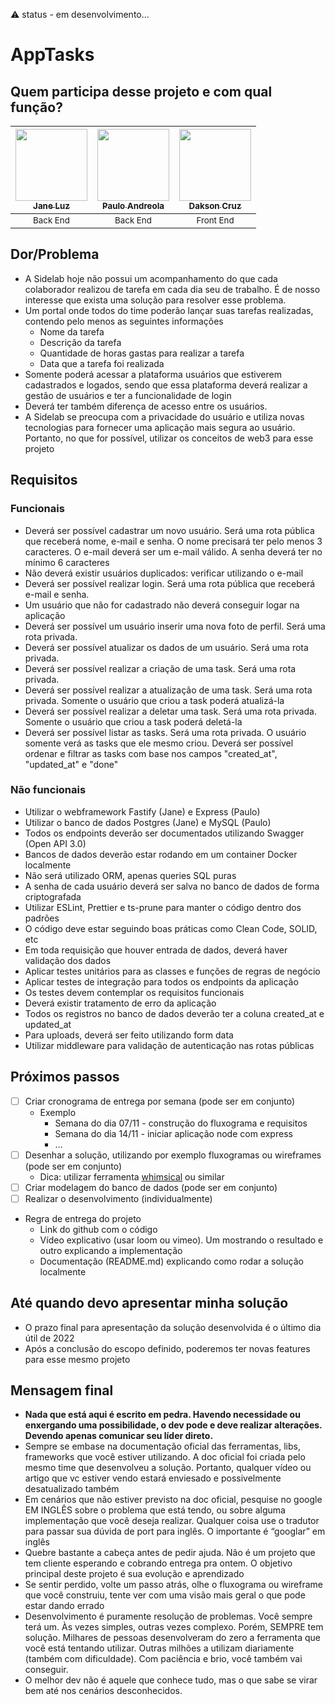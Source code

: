 ⚠️ status - em desenvolvimento...

# AppTasks

## Quem participa desse projeto e com qual função?

| [<img src="https://avatars.githubusercontent.com/u/84737472?v=4" width=115><br><sub>Jane Luz</sub>](https://github.com/janeluz) |  [<img src="https://avatars.githubusercontent.com/u/94421128?v=4" width=115><br><sub>Paulo Andreola</sub>](https://github.com/pauloandreola) |  [<img src="https://avatars.githubusercontent.com/u/81385265?v=4" width=115><br><sub>Dakson Cruz</sub>](https://github.com/DaksonC) |
| :---: | :---: | :---: |
|<sub>Back End</sub>|<sub>Back End</sub>|<sub>Front End</sub>|

 

## Dor/Problema

- A Sidelab hoje não possui um acompanhamento do que cada colaborador realizou de tarefa em cada dia seu de trabalho. É de nosso interesse que exista uma solução para resolver esse problema.
- Um portal onde todos do time poderão lançar suas tarefas realizadas, contendo pelo menos as seguintes informações
    - Nome da tarefa
    - Descrição da tarefa
    - Quantidade de horas gastas para realizar a tarefa
    - Data que a tarefa foi realizada
- Somente poderá acessar a plataforma usuários que estiverem cadastrados e logados, sendo que essa plataforma deverá realizar a gestão de usuários e ter a funcionalidade de login
- Deverá ter também diferença de acesso entre os usuários.
- A Sidelab se preocupa com a privacidade do usuário e utiliza novas tecnologias para fornecer uma aplicação mais segura ao usuário. Portanto, no que for possível, utilizar os conceitos de web3 para esse projeto

## Requisitos

### Funcionais

- Deverá ser possível cadastrar um novo usuário. Será uma rota pública que receberá nome, e-mail e senha. O nome precisará ter pelo menos 3 caracteres. O e-mail deverá ser um e-mail válido. A senha deverá ter no mínimo 6 caracteres
- Não deverá existir usuários duplicados: verificar utilizando o e-mail
- Deverá ser possível realizar login. Será uma rota pública que receberá e-mail e senha.
- Um usuário que não for cadastrado não deverá conseguir logar na aplicação
- Deverá ser possível um usuário inserir uma nova foto de perfil. Será uma rota privada.
- Deverá ser possível atualizar os dados de um usuário. Será uma rota privada.
- Deverá ser possível realizar a criação de uma task. Será uma rota privada.
- Deverá ser possível realizar a atualização de uma task. Será uma rota privada. Somente o usuário que criou a task poderá atualizá-la
- Deverá ser possível realizar a deletar uma task. Será uma rota privada. Somente o usuário que criou a task poderá deletá-la
- Deverá ser possível listar as tasks. Será uma rota privada. O usuário somente verá as tasks que ele mesmo criou. Deverá ser possível ordenar e filtrar as tasks com base nos campos "created_at", "updated_at" e "done"

### Não funcionais

- Utilizar o webframework Fastify (Jane) e Express (Paulo)
- Utilizar o banco de dados Postgres (Jane) e MySQL (Paulo)
- Todos os endpoints deverão ser documentados utilizando Swagger (Open API 3.0)
- Bancos de dados deverão estar rodando em um container Docker localmente
- Não será utilizado ORM, apenas queries SQL puras
- A senha de cada usuário deverá ser salva no banco de dados de forma criptografada
- Utilizar ESLint, Prettier e ts-prune para manter o código dentro dos padrões
- O código deve estar seguindo boas práticas como Clean Code, SOLID, etc
- Em toda requisição que houver entrada de dados, deverá haver validação dos dados
- Aplicar testes unitários para as classes e funções de regras de negócio
- Aplicar testes de integração para todos os endpoints da aplicação
- Os testes devem contemplar os requisitos funcionais
- Deverá existir tratamento de erro da aplicação
- Todos os registros no banco de dados deverão ter a coluna created_at e updated_at
- Para uploads, deverá ser feito utilizando form data
- Utilizar middleware para validação de autenticação nas rotas públicas

## Próximos passos

- [ ]  Criar cronograma de entrega por semana (pode ser em conjunto)
    - Exemplo
        - Semana do dia 07/11 - construção do fluxograma e requisitos
        - Semana do dia 14/11 - iniciar aplicação node com express
        - …
- [ ]  Desenhar a solução, utilizando por exemplo fluxogramas ou wireframes (pode ser em conjunto)
    - Dica: utilizar ferramenta [whimsical](https://whimsical.com/) ou similar
- [ ]  Criar modelagem do banco de dados (pode ser em conjunto)
- [ ]  Realizar o desenvolvimento (individualmente)
- Regra de entrega do projeto
    - Link do github com o código
    - Vídeo explicativo (usar loom ou vimeo). Um mostrando o resultado e outro explicando a implementação
    - Documentação (README.md) explicando como rodar a solução localmente

## Até quando devo apresentar minha solução

- O prazo final para apresentação da solução desenvolvida é o último dia útil de 2022
- Após a conclusão do escopo definido, poderemos ter novas features para esse mesmo projeto

## Mensagem final

- **Nada que está aqui é escrito em pedra. Havendo necessidade ou enxergando uma possibilidade, o dev pode e deve realizar alterações. Devendo apenas comunicar seu líder direto.**
- Sempre se embase na documentação oficial das ferramentas, libs, frameworks que você estiver utilizando. A doc oficial foi criada pelo mesmo time que desenvolveu a solução. Portanto, qualquer vídeo ou artigo que vc estiver vendo estará enviesado e possivelmente desatualizado também
- Em cenários que não estiver previsto na doc oficial, pesquise no google EM INGLÊS sobre o problema que está tendo, ou sobre alguma implementação que você deseja realizar. Qualquer coisa use o tradutor para passar sua dúvida de port para inglês. O importante é “googlar” em inglês
- Quebre bastante a cabeça antes de pedir ajuda. Não é um projeto que tem cliente esperando e cobrando entrega pra ontem. O objetivo principal deste projeto é sua evolução e aprendizado
- Se sentir perdido, volte um passo atrás, olhe o fluxograma ou wireframe que você construiu, tente ver com uma visão mais geral o que pode estar dando errado
- Desenvolvimento é puramente resolução de problemas. Você sempre terá um. Às vezes simples, outras vezes complexo. Porém, SEMPRE tem solução. Milhares de pessoas desenvolveram do zero a ferramenta que você está tentando utilizar. Outras milhões a utilizam diariamente (também com dificuldade). Com paciência e brio, você também vai conseguir.
- O melhor dev não é aquele que conhece tudo, mas o que sabe se virar bem até nos cenários desconhecidos.
